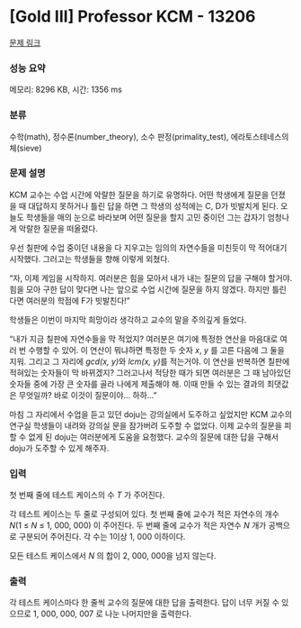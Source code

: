 # [Gold III] Professor KCM - 13206 

[문제 링크](https://www.acmicpc.net/problem/13206) 

### 성능 요약

메모리: 8296 KB, 시간: 1356 ms

### 분류

수학(math), 정수론(number_theory), 소수 판정(primality_test), 에라토스테네스의 체(sieve)

### 문제 설명

<p>KCM 교수는 수업 시간에 악랄한 질문을 하기로 유명하다. 어떤 학생에게 질문을 던졌을 때 대답하지 못하거나 틀린 답을 하면 그 학생의 성적에는 C, D가 빗발치게 된다. 오늘도 학생들을 매의 눈으로 바라보며 어떤 질문을 할지 고민 중이던 그는 갑자기 엄청나게 악랄한 질문을 떠올렸다.</p>

<p>우선 칠판에 수업 중이던 내용을 다 지우고는 임의의 자연수들을 미친듯이 막 적어대기 시작했다. 그러고는 학생들을 향해 이렇게 외쳤다.</p>

<p>“자, 이제 게임을 시작하지. 여러분은 힘을 모아서 내가 내는 질문의 답을 구해야 할거야. 힘을 모아 구한 답이 맞다면 나는 앞으로 수업 시간에 질문을 하지 않겠다. 하지만 틀린다면 여러분의 학점에 F가 빗발친다!”</p>

<p>학생들은 이번이 마지막 희망이라 생각하고 교수의 말을 주의깊게 들었다.</p>

<p>“내가 지금 칠판에 자연수들을 막 적었지? 여러분은 여기에 특정한 연산을 마음대로 여러 번 수행할 수 있어. 이 연산이 뭐냐하면 특정한 두 숫자 <em>x</em>, <em>y</em> 를 고른 다음에 그 둘을 지워. 그리고 그 자리에 <em>gcd(x, y)</em>와 <em>lcm(x, y)</em>를 적는거야. 이 연산을 반복하면 칠판에 적혀있는 숫자들이 막 바뀌겠지? 그러고나서 적당한 때가 되면 여러분은 그 때 남아있던 숫자들 중에 가장 큰 숫자를 골라 나에게 제출해야 해. 이때 만들 수 있는 결과의 최댓값은 무엇일까? 바로 이것이 질문이야... 하하...”</p>

<p>마침 그 자리에서 수업을 듣고 있던 doju는 강의실에서 도주하고 싶었지만 KCM 교수의 연구실 학생들이 내려와 강의실 문을 잠가버려 도주할 수 없었다. 이제 교수의 질문을 피할 수 없게 된 doju는 여러분에게 도움을 요청했다. 교수의 질문에 대한 답을 구해서 doju가 도주할 수 있게 해주자.</p>

### 입력 

 <p>첫 번째 줄에 테스트 케이스의 수 <em>T</em> 가 주어진다.</p>

<p>각 테스트 케이스는 두 줄로 구성되어 있다. 첫 번째 줄에 교수가 적은 자연수의 개수 <em>N</em>(1 ≤ <em>N</em> ≤ 1, 000, 000) 이 주어진다. 두 번째 줄에 교수가 적은 자연수 <em>N</em> 개가 공백으로 구분되어 주어진다. 각 수는 1이상 1, 000 이하이다.</p>

<p>모든 테스트 케이스에서 <em>N</em> 의 합이 2, 000, 000을 넘지 않는다.</p>

### 출력 

 <p>각 테스트 케이스마다 한 줄씩 교수의 질문에 대한 답을 출력한다. 답이 너무 커질 수 있으므로 1, 000, 000, 007 로 나눈 나머지만을 출력한다.</p>

